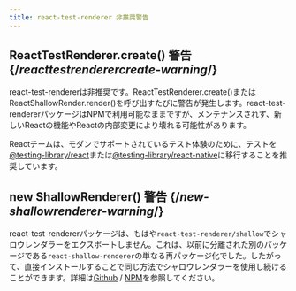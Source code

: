```yaml
---
title: react-test-renderer 非推奨警告
---
```


## ReactTestRenderer.create() 警告 {/*reacttestrenderercreate-warning*/}

react-test-rendererは非推奨です。ReactTestRenderer.create()またはReactShallowRender.render()を呼び出すたびに警告が発生します。react-test-rendererパッケージはNPMで利用可能なままですが、メンテナンスされず、新しいReactの機能やReactの内部変更により壊れる可能性があります。

Reactチームは、モダンでサポートされているテスト体験のために、テストを[@testing-library/react](https://testing-library.com/docs/react-testing-library/intro/)または[@testing-library/react-native](https://callstack.github.io/react-native-testing-library/docs/getting-started)に移行することを推奨しています。


## new ShallowRenderer() 警告 {/*new-shallowrenderer-warning*/}

react-test-rendererパッケージは、もはや`react-test-renderer/shallow`でシャロウレンダラーをエクスポートしません。これは、以前に分離された別のパッケージである`react-shallow-renderer`の単なる再パッケージ化でした。したがって、直接インストールすることで同じ方法でシャロウレンダラーを使用し続けることができます。詳細は[Github](https://github.com/enzymejs/react-shallow-renderer) / [NPM](https://www.npmjs.com/package/react-shallow-renderer)を参照してください。